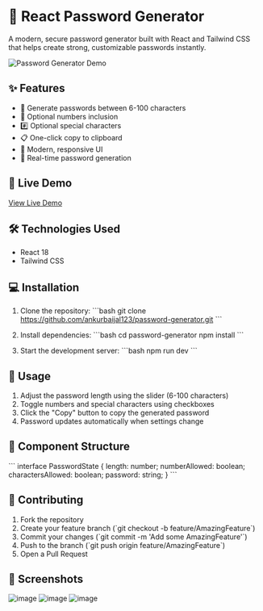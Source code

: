 # 🔐 React Password Generator

A modern, secure password generator built with React and Tailwind CSS that helps create strong, customizable passwords instantly.

![Password Generator Demo](https://images.unsplash.com/photo-1614064641938-3bbee52942c7?auto=format&fit=crop&q=80&w=2000&h=600)

## ✨ Features

- 🎯 Generate passwords between 6-100 characters
- 🔢 Optional numbers inclusion
- #️⃣ Optional special characters
- 📋 One-click copy to clipboard
- 🎨 Modern, responsive UI
- 🔄 Real-time password generation

## 🚀 Live Demo

[View Live Demo](#) <!-- Add your deployment URL here -->

## 🛠️ Technologies Used

- React 18
- Tailwind CSS

## 💻 Installation

1. Clone the repository:
\`\`\`bash
git clone https://github.com/ankurbaijal123/password-generator.git
\`\`\`

2. Install dependencies:
\`\`\`bash
cd password-generator
npm install
\`\`\`

3. Start the development server:
\`\`\`bash
npm run dev
\`\`\`

## 🎯 Usage

1. Adjust the password length using the slider (6-100 characters)
2. Toggle numbers and special characters using checkboxes
3. Click the "Copy" button to copy the generated password
4. Password updates automatically when settings change

## 🔧 Component Structure

\`\`\`
interface PasswordState {
  length: number;
  numberAllowed: boolean;
  charactersAllowed: boolean;
  password: string;
}
\`\`\`

## 🤝 Contributing

1. Fork the repository
2. Create your feature branch (\`git checkout -b feature/AmazingFeature\`)
3. Commit your changes (\`git commit -m 'Add some AmazingFeature'\`)
4. Push to the branch (\`git push origin feature/AmazingFeature\`)
5. Open a Pull Request

## 🙏 Screenshots

![image](https://github.com/user-attachments/assets/67fc229e-3b23-4f5a-a6bb-de1b8f77bd4f)
![image](https://github.com/user-attachments/assets/3cfd01ba-85ff-4e6d-b4f6-1d2cd9b15198)
![image](https://github.com/user-attachments/assets/9786877a-0a2b-40ef-8cd0-6aa27ed8730d)




